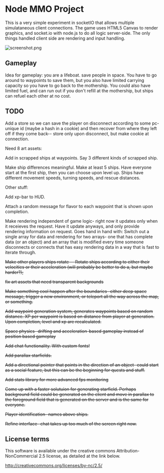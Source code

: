 Node MMO Project
================

This is a very simple experiment in socketIO that allows multiple simulataneous client connections. The game uses HTML5 Canvas to render graphics, and socket.io with node.js to do all logic server-side. The only things handled client side are rendering and input handling.

![screenshot.png](https://github.com/swiecki/node-mmo/raw/master/screenshot.png "Screenshot")

Gameplay
--------

Idea for gameplay: you are a lifeboat. save people in space. You have to go around to waypoints to save them, but you also have limited carrying capacity so you have to go back to the mothership. You could also have limited fuel, and can run out if you don't refill at the mothership, but ships can refuel each other at no cost.

TODO
----

Add a store so we can save the player on disconnect according to some pc-unique id (maybe a hash in a cookie) and then recover from where they left off if they come back-- store only upon disconnect, but make cookie at connection.

Need 8 art assets:

Add in scrapped ships at waypoints. Say 3 different kinds of scrapped ship.

Make ship differences meaningful. Make at least 5 ships. Have everyone start at the first ship, then you can choose upon level up. Ships have different movement speeds, turning speeds, and rescue distances.


Other stuff:

Add xp-bar to HUD.

Attach a random message for flavor to each waypoint that is shown upon completion.

Make rendering independent of game logic- right now it updates only when it receieves the request. Have it update anyways, and only provide rendering information on request. Goes hand in hand with: Switch out a single array for data and rendering for two arrays- one that has complete data (or an object) and an array that is modified every time someone disconnects or connects that has easy rendering data in a way that is fast to iterate through.


~~Make other players ships rotate -- Rotate ships according to either their velocities or their acceleration (will probably be better to do a, but maybe harder?);~~

~~fix art assets that need transparent backgrounds~~

~~Make something cool happen after the boundaries- either deep space message, trigger a new environment, or teleport all the way across the map, or something.~~

~~Add waypoint generation system, generates waypoints based on random distance. XP per waypoint is based on distance from player at generation. Upon completion, level and xp are recalculated.~~

~~Space physics- drifting and acceleration-based gameplay instead of position based gameplay~~

~~Add chat functionality. With custom fonts!~~

~~Add parallax starfields.~~

~~Add a directional pointer that points in the direction of an object- could start as a social feature, but this can be the beginning for quests and stuff.~~

~~Add stats library for more advanced fps monitoring~~

~~Come up with a faster solutuion for generating starfield. Perhaps background field could be generated on the client and move in parallax to the foreground field that is generated on the server and is the same for everyone.~~

~~Player identification- names above ships.~~

~~Refine interface- chat takes up too much of the screen right now.~~

License terms
-------------

This software is available under the creative commons Attribution-NonCommercial 2.5 license, as detailed at the link below.

http://creativecommons.org/licenses/by-nc/2.5/

